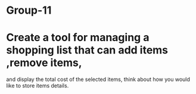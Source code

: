 # Group-11
# Create a tool for managing a shopping list that can add items ,remove items,
and display the total cost of the selected items, think about how you would like to store items details.
